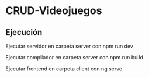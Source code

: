 # CRUD-Videojuegos

## Ejecución
Ejecutar servidor en carpeta server con npm run dev

Ejecutar compilador en carpeta server con npm run build

Ejecutar frontend en carpeta client con ng serve
